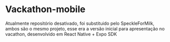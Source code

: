 # Vackathon-mobile
Atualmente repositório desativado, foi substituido pelo SpeckleForMilk, ambos são o mesmo projeto,
esse era a versão inicial para apresentação no vacathon, desenvolvido em React Native + Expo SDK
